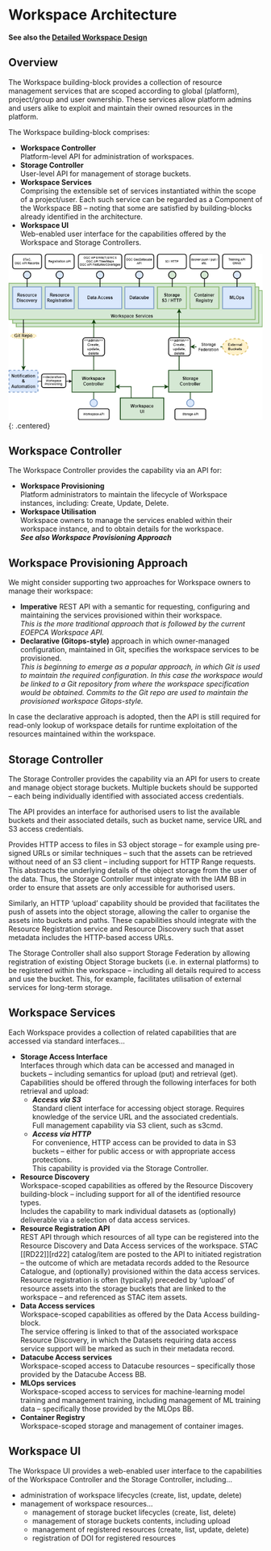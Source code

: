 # Workspace Architecture

**See also the [Detailed Workspace Design](/projects/workspace)**

## Overview

The Workspace building-block provides a collection of resource management services that are scoped according to global (platform), project/group and user ownership. These services allow platform admins and users alike to exploit and maintain their owned resources in the platform.

The Workspace building-block comprises:

*	**Workspace Controller**<br>
  Platform-level API for administration of workspaces.
*	**Storage Controller**<br>
  User-level API for management of storage buckets.
*	**Workspace Services**<br>
  Comprising the extensible set of services instantiated within the scope of a project/user. Each such service can be regarded as a Component of the Workspace BB – noting that some are satisfied by building-blocks already identified in the architecture.
*	**Workspace UI**<br>
  Web-enabled user interface for the capabilities offered by the Workspace and Storage Controllers.

![Workspace](./diagrams/workspace.drawio.png){: .centered}

## Workspace Controller

The Workspace Controller provides the capability via an API for:

*	**Workspace Provisioning**<br>
  Platform administrators to maintain the lifecycle of Workspace instances, including: Create, Update, Delete.
*	**Workspace Utilisation**<br>
  Workspace owners to manage the services enabled within their workspace instance, and to obtain details for the workspace.<br>
  **_See also Workspace Provisioning Approach_**

## Workspace Provisioning Approach

We might consider supporting two approaches for Workspace owners to manage their workspace:

*	**Imperative** REST API with a semantic for requesting, configuring and maintaining the services provisioned within their workspace.<br>
  _This is the more traditional approach that is followed by the current EOEPCA Workspace API._
*	**Declarative (Gitops-style)** approach in which owner-managed configuration, maintained in Git, specifies the workspace services to be provisioned.<br>
  _This is beginning to emerge as a popular approach, in which Git is used to maintain the required configuration. In this case the workspace would be linked to a Git repository from where the workspace specification would be obtained. Commits to the Git repo are used to maintain the provisioned workspace Gitops-style._

In case the declarative approach is adopted, then the API is still required for read-only lookup of workspace details for runtime exploitation of the resources maintained within the workspace.

## Storage Controller

The Storage Controller provides the capability via an API for users to create and manage object storage buckets. Multiple buckets should be supported – each being individually identified with associated access credentials.

The API provides an interface for authorised users to list the available buckets and their associated details, such as bucket name, service URL and S3 access credentials.

Provides HTTP access to files in S3 object storage – for example using pre-signed URLs or similar techniques – such that the assets can be retrieved without need of an S3 client – including support for HTTP Range requests. This abstracts the underlying details of the object storage from the user of the data. Thus, the Storage Controller must integrate with the IAM BB in order to ensure that assets are only accessible for authorised users.

Similarly, an HTTP ‘upload’ capability should be provided that facilitates the push of assets into the object storage, allowing the caller to organise the assets into buckets and paths. These capabilities should integrate with the Resource Registration service and Resource Discovery such that asset metadata includes the HTTP-based access URLs.

The Storage Controller shall also support Storage Federation by allowing registration of existing Object Storage buckets (i.e. in external platforms) to be registered within the workspace – including all details required to access and use the bucket. This, for example, facilitates utilisation of external services for long-term storage.

## Workspace Services

Each Workspace provides a collection of related capabilities that are accessed via standard interfaces…

*	**Storage Access Interface**<br>
Interfaces through which data can be accessed and managed in buckets – including semantics for upload (put) and retrieval (get).<br>
Capabilities should be offered through the following interfaces for both retrieval and upload:
    *	**_Access via S3_**<br>
      Standard client interface for accessing object storage. Requires knowledge of the service URL and the associated credentials.<br>
      Full management capability via S3 client, such as s3cmd.
    *	**_Access via HTTP_**<br>
      For convenience, HTTP access can be provided to data in S3 buckets – either for public access or with appropriate access protections.<br>
      This capability is provided via the Storage Controller.
*	**Resource Discovery**<br>
  Workspace-scoped capabilities as offered by the Resource Discovery building-block – including support for all of the identified resource types.<br>
  Includes the capability to mark individual datasets as (optionally) deliverable via a selection of data access services.
*	**Resource Registration API**<br>
  REST API through which resources of all type can be registered into the Resource Discovery and Data Access services of the workspace. STAC [[RD22]][rd22] catalog/item are posted to the API to initiated registration – the outcome of which are metadata records added to the Resource Catalogue, and (optionally) provisioned within the data access services.<br>
  Resource registration is often (typically) preceded by ‘upload’ of resource assets into the storage buckets that are linked to the workspace – and referenced as STAC item assets.
*	**Data Access services**<br>
  Workspace-scoped capabilities as offered by the Data Access building-block.<br>
  The service offering is linked to that of the associated workspace Resource Discovery, in which the Datasets requiring data access service support will be marked as such in their metadata record.
*	**Datacube Access services**<br>
  Workspace-scoped access to Datacube resources – specifically those provided by the Datacube Access BB.
*	**MLOps services**<br>
  Workspace-scoped access to services for machine-learning model training and management training, including management of ML training data – specifically those provided by the MLOps BB.
*	**Container Registry**<br>
  Workspace-scoped storage and management of container images.

## Workspace UI

The Workspace UI provides a web-enabled user interface to the capabilities of the Workspace Controller and the Storage Controller, including…

*	administration of workspace lifecycles (create, list, update, delete)
*	management of workspace resources…
    *	management of storage bucket lifecycles (create, list, delete)
    *	management of storage buckets contents, including upload
    *	management of registered resources (create, list, update, delete)
    *	registration of DOI for registered resources
